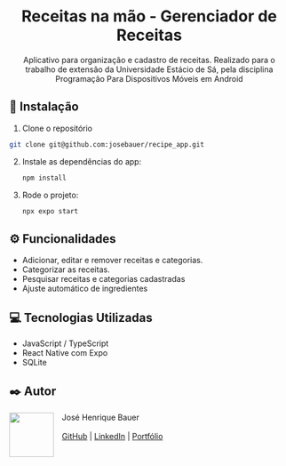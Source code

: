 <h1 align="center">Receitas na mão - Gerenciador de Receitas</h1>

<p align="center">Aplicativo para organização e cadastro de receitas. Realizado para o trabalho de extensão da Universidade Estácio de Sá, pela disciplina Programação Para Dispositivos Móveis em Android</p>

## 🚀 Instalação

1. Clone o repositório
  ```bash
  git clone git@github.com:josebauer/recipe_app.git
  ```

2. Instale as dependências do app:
   ```bash
   npm install
   ```
   
3. Rode o projeto:
   ```bash
   npx expo start
   ```
   
## ⚙️ Funcionalidades
- Adicionar, editar e remover receitas e categorias.
- Categorizar as receitas.
- Pesquisar receitas e categorias cadastradas
- Ajuste automático de ingredientes

## 💻 Tecnologias Utilizadas
- JavaScript / TypeScript
- React Native com Expo
- SQLite
  
## ✒️ Autor
<p>
  <img align=left margin=10 width=80 src="https://avatars.githubusercontent.com/u/104539756?v=4"/>
  <p>&nbsp&nbsp&nbspJosé Henrique Bauer<br><br>
  &nbsp&nbsp&nbsp<a href="https://github.com/josebauer">GitHub</a>&nbsp;|&nbsp;<a href="https://www.linkedin.com/in/jose-henrique-bauer">LinkedIn</a>&nbsp;|&nbsp;<a href="https://josebauer.com.br">Portfólio</a>
  </p>
